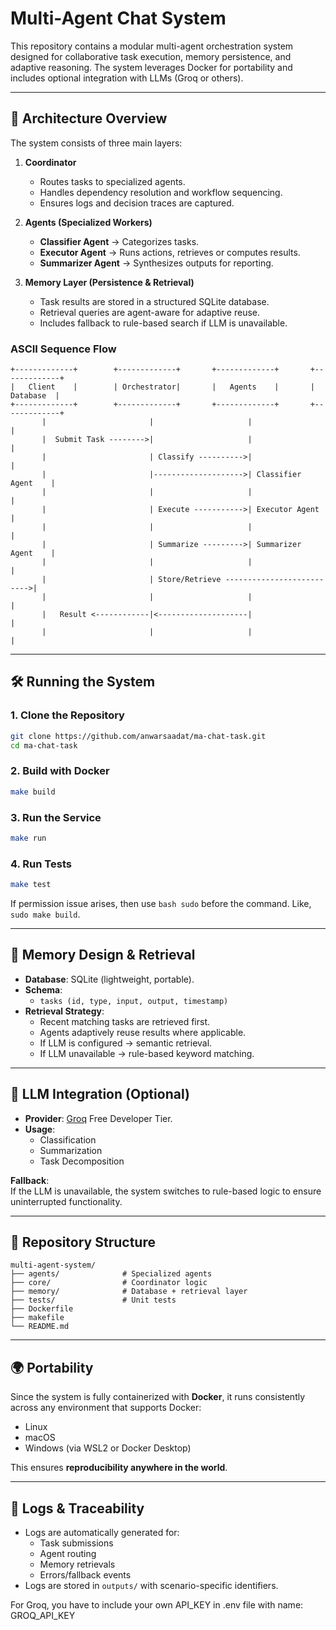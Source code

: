 # Multi-Agent Chat System

This repository contains a modular multi-agent orchestration system designed for collaborative task execution, memory persistence, and adaptive reasoning. The system leverages Docker for portability and includes optional integration with LLMs (Groq or others).

---

## 🚀 Architecture Overview

The system consists of three main layers:

1. **Coordinator**  
   - Routes tasks to specialized agents.  
   - Handles dependency resolution and workflow sequencing.  
   - Ensures logs and decision traces are captured.

2. **Agents (Specialized Workers)**  
   - **Classifier Agent** → Categorizes tasks.  
   - **Executor Agent** → Runs actions, retrieves or computes results.  
   - **Summarizer Agent** → Synthesizes outputs for reporting.  

3. **Memory Layer (Persistence & Retrieval)**  
   - Task results are stored in a structured SQLite database.  
   - Retrieval queries are agent-aware for adaptive reuse.  
   - Includes fallback to rule-based search if LLM is unavailable.

### ASCII Sequence Flow

```text
+-------------+        +-------------+       +-------------+       +-------------+
|   Client    |        | Orchestrator|       |   Agents    |       |   Database  |
+-------------+        +-------------+       +-------------+       +-------------+
       |                       |                     |                     |
       |  Submit Task -------->|                     |                     |
       |                       | Classify ---------->|                     |
       |                       |-------------------->| Classifier Agent    |
       |                       |                     |                     |
       |                       | Execute ----------->| Executor Agent      |
       |                       |                     |                     |
       |                       | Summarize --------->| Summarizer Agent    |
       |                       |                     |                     |
       |                       | Store/Retrieve -------------------------->|
       |                       |                     |                     |
       |   Result <------------|<--------------------|                     |
       |                       |                     |                     |
```

---

## 🛠️ Running the System

### 1. Clone the Repository
```bash
git clone https://github.com/anwarsaadat/ma-chat-task.git
cd ma-chat-task
```

### 2. Build with Docker
```bash
make build
```

### 3. Run the Service
```bash
make run
```

### 4. Run Tests
```bash
make test
```

If permission issue arises, then use ```bash sudo``` before the command. Like, ```sudo make build```.

---

## 🧠 Memory Design & Retrieval

- **Database**: SQLite (lightweight, portable).
- **Schema**:
  - `tasks (id, type, input, output, timestamp)`
- **Retrieval Strategy**:
  - Recent matching tasks are retrieved first.  
  - Agents adaptively reuse results where applicable.  
  - If LLM is configured → semantic retrieval.  
  - If LLM unavailable → rule-based keyword matching.

---

## 🤖 LLM Integration (Optional)

- **Provider**: [Groq](https://console.groq.com/docs/overview) Free Developer Tier.  
- **Usage**:
  - Classification  
  - Summarization  
  - Task Decomposition  

**Fallback**:  
If the LLM is unavailable, the system switches to rule-based logic to ensure uninterrupted functionality.

---

## 📂 Repository Structure

```
multi-agent-system/
├── agents/              # Specialized agents
├── core/                # Coordinator logic
├── memory/              # Database + retrieval layer
├── tests/               # Unit tests
├── Dockerfile
├── makefile
└── README.md
```

---

## 🌍 Portability

Since the system is fully containerized with **Docker**, it runs consistently across any environment that supports Docker:
- Linux
- macOS
- Windows (via WSL2 or Docker Desktop)

This ensures **reproducibility anywhere in the world**.

---

## 📜 Logs & Traceability

- Logs are automatically generated for:
  - Task submissions
  - Agent routing
  - Memory retrievals
  - Errors/fallback events
- Logs are stored in `outputs/` with scenario-specific identifiers.

For Groq, you have to include your own API_KEY in .env file with name: GROQ_API_KEY